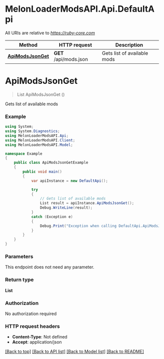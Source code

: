 # MelonLoaderModsAPI.Api.DefaultApi

All URIs are relative to *https://ruby-core.com*

Method | HTTP request | Description
------------- | ------------- | -------------
[**ApiModsJsonGet**](DefaultApi.md#apimodsjsonget) | **GET** /api/mods.json | Gets list of available mods

<a name="apimodsjsonget"></a>
# **ApiModsJsonGet**
> List ApiModsJsonGet ()

Gets list of available mods

### Example
```csharp
using System;
using System.Diagnostics;
using MelonLoaderModsAPI.Api;
using MelonLoaderModsAPI.Client;
using MelonLoaderModsAPI.Model;

namespace Example
{
    public class ApiModsJsonGetExample
    {
        public void main()
        {
            var apiInstance = new DefaultApi();

            try
            {
                // Gets list of available mods
                List result = apiInstance.ApiModsJsonGet();
                Debug.WriteLine(result);
            }
            catch (Exception e)
            {
                Debug.Print("Exception when calling DefaultApi.ApiModsJsonGet: " + e.Message );
            }
        }
    }
}
```

### Parameters
This endpoint does not need any parameter.

### Return type

**List**

### Authorization

No authorization required

### HTTP request headers

 - **Content-Type**: Not defined
 - **Accept**: application/json

[[Back to top]](#) [[Back to API list]](../README.md#documentation-for-api-endpoints) [[Back to Model list]](../README.md#documentation-for-models) [[Back to README]](../README.md)
